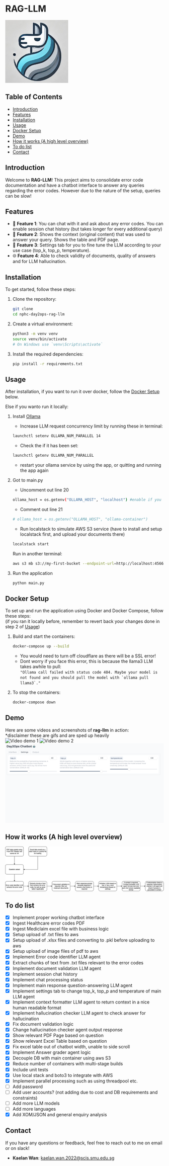 # RAG-LLM
<img src="assets/bot.png" alt="Project Logo" width="200"/>

## Table of Contents
- [Introduction](#introduction)
- [Features](#features)
- [Installation](#installation)
- [Usage](#usage)
- [Docker Setup](#docker-setup)
- [Demo](#demo)
- [How it works (A high level overview)](#how-it-works-a-high-level-overview)
- [To do list](#to-do-list)
- [Contact](#contact)

## Introduction
Welcome to **RAG-LLM**! This project aims to consolidate error code documentation and have a chatbot interface to answer any queries regarding the error codes. However due to the nature of the setup, queries can be slow! 

## Features
- 🚀 **Feature 1**: You can chat with it and ask about any error codes. You can enable session chat history (but takes longer for every additional query)
- 🎨 **Feature 2**: Shows the context (original content) that was used to answer your query. Shows the table and PDF page.
- 🔧 **Feature 3**: Settings tab for you to fine tune the LLM according to your use case (top_k, top_p, temperature).
- 🌐 **Feature 4**: Able to check validity of documents, quality of answers and for LLM hallucination.

## Installation
To get started, follow these steps:

1. Clone the repository:
   ```sh
   git clone 
   cd nphc-day2ops-rag-llm
   ```

2. Create a virtual environment:
   ```sh
   python3 -m venv venv
   source venv/bin/activate  
   # On Windows use `venv\Scripts\activate`
   ```

3. Install the required dependencies:
   ```sh
   pip install -r requirements.txt
   ```

## Usage
After installation, if you want to run it over docker, follow the [Docker Setup](#docker-setup) below.

Else if you wanto run it locally:

1. Install [Ollama](https://ollama.com/download)
   - Increase LLM request concurrency limit by running these in terminal:
   ```sh
   launchctl setenv OLLAMA_NUM_PARALLEL 14
   ```
   - Check the if it has been set:
   ```sh
   launchctl getenv OLLAMA_NUM_PARALLEL
   ```

   - restart your ollama service by using the app, or quitting and running the app again

2. Got to main.py
    - Uncomment out line 20
    ```sh
    ollama_host = os.getenv("OLLAMA_HOST", "localhost") #enable if you want to run locally and not on docker
    ```

    - Comment out line 21
    ```sh
    # ollama_host = os.getenv("OLLAMA_HOST", "ollama-container")
    ```

   - Run localstack to simulate AWS S3 service (have to install and setup localstack first, and upload your documents there)
   ```sh
   localstack start
   ```
   Run in another terminal:
   ```sh
   aws s3 mb s3://my-first-bucket --endpoint-url=http://localhost:4566
   ```

3. Run the application
    ```sh
    python main.py
    ```

## Docker Setup
To set up and run the application using Docker and Docker Compose, follow these steps:
<br>(if you ran it locally before, remember to revert back your changes done in step 2 of [Usage](#usage))<br>

1. Build and start the containers:
   ```sh
   docker-compose up --build
   ```
   - You would need to turn off cloudflare as there will be a SSL error!
   - Dont worry if you face this error, this is because the llama3 LLM takes awhile to pull: 
   <br>```"Ollama call failed with status code 404. Maybe your model is not found and you should pull the model with `ollama pull llama3`."```

2. To stop the containers:
   ```sh
   docker-compose down
   ```

## Demo
Here are some videos and screenshots of **rag-llm** in action:
<br>*disclaimer these are gifs and are sped up heavily<br>
![Video demo 1](assets/demo/rag-llm-demo.gif)
![Video demo 2](assets/demo/rag-llm-demo-with-context-and-history.gif)
![Screenshot 1](assets/demo/settings.png)

## How it works (A high level overview)
![drawio](assets/demo/rag-llm.drawio.png)

## To do list
- [X] Implement proper working chatbot interface
- [X] Ingest Healthcare error codes PDF
- [X] Ingest Mediclaim excel file with business logic
- [X] Setup upload of .txt files to aws
- [X] Setup upload of .xlsx files and converting to .pkl before uploading to aws
- [X] Setup upload of image files of pdf to aws
- [X] Implement Error code identifier LLM agent
- [X] Extract chunks of text from .txt files relevant to the error codes
- [X] Implement document validation LLM agent
- [X] Implement session chat history 
- [X] Implement chat processing status 
- [X] Implement main response question-answering LLM agent
- [X] Implement settings tab to change top_k, top_p and temperature of main LLM agent
- [X] Implement context formatter LLM agent to return context in a nice human readable format
- [X] Implement hallucination checker LLM agent to check answer for hallucination
- [X] Fix document validation logic
- [X] Change hallucination checker agent output response
- [X] Show relevant PDF Page based on question
- [X] Show relevant Excel Table based on question
- [X] Fix excel table out of chatbot width, unable to side scroll
- [X] Implement Answer grader agent logic
- [X] Decouple DB with main container using aws S3
- [X] Reduce number of containers with multi-stage builds
- [X] Include unit tests
- [X] Use local stack and boto3 to integrate with AWS
- [X] Implement parallel processing such as using threadpool etc.
- [ ] Add password
- [ ] Add user accounts? (not adding due to cost and DB requirements and constraints)
- [ ] Add more LLM models
- [ ] Add more languages
- [X] Add XOM/JSON and general enquiry analysis

## Contact
If you have any questions or feedback, feel free to reach out to me on email or on slack!
- **Kaelan Wan**: [kaelan.wan.2022@scis.smu.edu.sg](mailto:kaelan.wan.2022@scis.smu.edu.sg)
